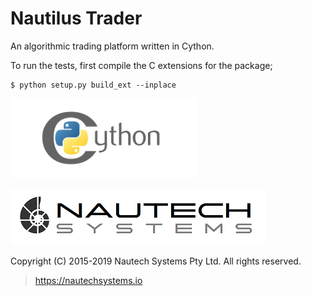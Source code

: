 # Nautilus Trader
An algorithmic trading platform written in Cython.

To run the tests, first compile the C extensions for the package;

    $ python setup.py build_ext --inplace

![Alt text](documentation/assets/cython-logo-small.png "cython")

![Alt text](documentation/assets/nautechsystems_logo_small.png?raw=true "logo")

Copyright (C) 2015-2019 Nautech Systems Pty Ltd. All rights reserved.

> https://nautechsystems.io
